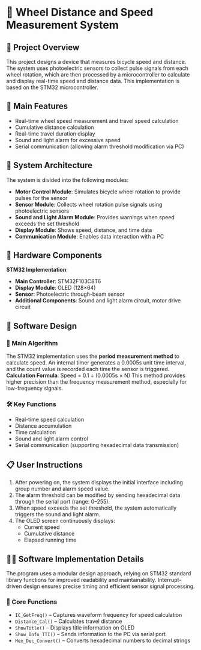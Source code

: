 # 🚴 Wheel Distance and Speed Measurement System

## 📖 Project Overview

This project designs a device that measures bicycle speed and distance. The system uses photoelectric sensors to collect pulse signals from each wheel rotation, which are then processed by a microcontroller to calculate and display real-time speed and distance data. This implementation is based on the STM32 microcontroller.

## 🌟 Main Features

- Real-time wheel speed measurement and travel speed calculation  
- Cumulative distance calculation  
- Real-time travel duration display  
- Sound and light alarm for excessive speed  
- Serial communication (allowing alarm threshold modification via PC)  

## 🧱 System Architecture

The system is divided into the following modules:

- **Motor Control Module**: Simulates bicycle wheel rotation to provide pulses for the sensor  
- **Sensor Module**: Collects wheel rotation pulse signals using photoelectric sensors  
- **Sound and Light Alarm Module**: Provides warnings when speed exceeds the set threshold  
- **Display Module**: Shows speed, distance, and time data  
- **Communication Module**: Enables data interaction with a PC  

## 🔩 Hardware Components

**STM32 Implementation**:
- **Main Controller**: STM32F103C8T6  
- **Display Module**: OLED (128×64)  
- **Sensor**: Photoelectric through-beam sensor  
- **Additional Components**: Sound and light alarm circuit, motor drive circuit  

## 🧠 Software Design

### 📐 Main Algorithm

The STM32 implementation uses the **period measurement method** to calculate speed. An internal timer generates a 0.0005s unit time interval, and the count value is recorded each time the sensor is triggered.  
**Calculation Formula**:  Speed = 0.1 ÷ (0.0005s × N)
This method provides higher precision than the frequency measurement method, especially for low-frequency signals.

### 🛠️ Key Functions

- Real-time speed calculation  
- Distance accumulation  
- Time calculation  
- Sound and light alarm control  
- Serial communication (supporting hexadecimal data transmission)  

## 📋 User Instructions

1. After powering on, the system displays the initial interface including group number and alarm speed value.  
2. The alarm threshold can be modified by sending hexadecimal data through the serial port (range: 0–255).  
3. When speed exceeds the set threshold, the system automatically triggers the sound and light alarm.  
4. The OLED screen continuously displays:
   - Current speed  
   - Cumulative distance  
   - Elapsed running time  

## 🧑‍💻 Software Implementation Details

The program uses a modular design approach, relying on STM32 standard library functions for improved readability and maintainability. Interrupt-driven design ensures precise timing and efficient sensor signal processing.

### 🔑 Core Functions

- `IC_GetFreq()` – Captures waveform frequency for speed calculation  
- `Distance_Cal()` – Calculates travel distance  
- `ShowTitle()` – Displays title information on OLED  
- `Show_Info_TTI()` – Sends information to the PC via serial port  
- `Hex_Dec_Convert()` – Converts hexadecimal numbers to decimal strings
